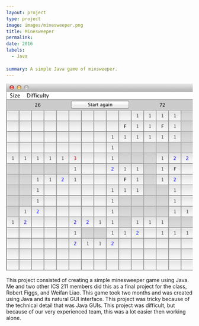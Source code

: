 ```yaml
---
layout: project
type: project
image: images/minesweeper.png
title: Minesweeper
permalink: 
date: 2016
labels:
  - Java
  
summary: A simple Java game of minsweeper.
---
```


<img class="ui large right floated rounded image" src="/images/minesweeper.png">

This project consisted of creating a simple minesweeper game using Java.  Me and two other ICS 211 members did this as a final project for the class, Robert Figgs, and Weifan Liao.  This game took two months and was created using Java and its natural GUI interface.  This project was tricky because of the technical detail that was Java GUIs.  This project was difficult, but because of our very experienced team, this was a lot easier then working alone.
